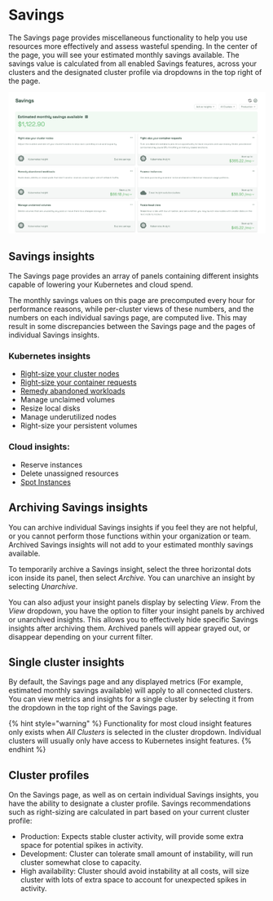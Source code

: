 # Savings

The Savings page provides miscellaneous functionality to help you use resources more effectively and assess wasteful spending. In the center of the page, you will see your estimated monthly savings available. The savings value is calculated from all enabled Savings features, across your clusters and the designated cluster profile via dropdowns in the top right of the page.

![The Savings page](<.gitbook/assets/image (2).png>)

## Savings insights

The Savings page provides an array of panels containing different insights capable of lowering your Kubernetes and cloud spend.

The monthly savings values on this page are precomputed every hour for performance reasons, while per-cluster views of these numbers, and the numbers on each individual savings page, are computed live. This may result in some discrepancies between the Savings page and the pages of individual Savings insights.

### Kubernetes insights

* [Right-size your cluster nodes](https://docs.kubecost.com/using-kubecost/navigating-the-kubecost-ui/savings/cluster-right-sizing-recommendations)
* [Right-size your container requests](https://docs.kubecost.com/using-kubecost/navigating-the-kubecost-ui/savings/auto-request-sizing/one-click-request-sizing)
* [Remedy abandoned workloads](https://docs.kubecost.com/apis/apis-overview/api-abandoned-workloads)
* Manage unclaimed volumes
* Resize local disks
* Manage underutilized nodes
* Right-size your persistent volumes

### Cloud insights:

* Reserve instances
* Delete unassigned resources
* [Spot Instances](https://docs.kubecost.com/using-kubecost/navigating-the-kubecost-ui/savings/spot-checklist)

## Archiving Savings insights

You can archive individual Savings insights if you feel they are not helpful, or you cannot perform those functions within your organization or team. Archived Savings insights will not add to your estimated monthly savings available.

To temporarily archive a Savings insight, select the three horizontal dots icon inside its panel, then select _Archive._ You can unarchive an insight by selecting _Unarchive_.

You can also adjust your insight panels display by selecting _View_. From the _View_ dropdown, you have the option to filter your insight panels by archived or unarchived insights. This allows you to effectively hide specific Savings insights after archiving them. Archived panels will appear grayed out, or disappear depending on your current filter.

## Single cluster insights

By default, the Savings page and any displayed metrics (For example, estimated monthly savings available) will apply to all connected clusters. You can view metrics and insights for a single cluster by selecting it from the dropdown in the top right of the Savings page.

{% hint style="warning" %}
Functionality for most cloud insight features only exists when _All Clusters_ is selected in the cluster dropdown. Individual clusters will usually only have access to Kubernetes insight features.
{% endhint %}

## Cluster profiles

On the Savings page, as well as on certain individual Savings insights, you have the ability to designate a cluster profile. Savings recommendations such as right-sizing are calculated in part based on your current cluster profile:

* Production: Expects stable cluster activity, will provide some extra space for potential spikes in activity.
* Development: Cluster can tolerate small amount of instability, will run cluster somewhat close to capacity.
* High availability: Cluster should avoid instability at all costs, will size cluster with lots of extra space to account for unexpected spikes in activity.
